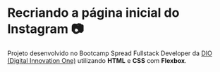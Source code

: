 # Recriando a página inicial do Instagram 📷

Projeto desenvolvido no Bootcamp Spread Fullstack Developer da 
[DIO (Digital Innovation One)](https://web.dio.me) utilizando **HTML** e **CSS** com **Flexbox**.
